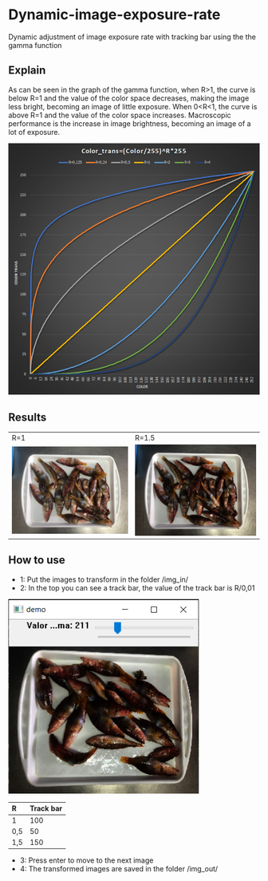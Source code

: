 # Dynamic-image-exposure-rate
Dynamic adjustment of image exposure rate with tracking bar using the the gamma function

## Explain

As can be seen in the graph of the gamma function, when R>1, the curve is below R=1 and the value of the color space decreases, making the image less bright, becoming an image of little exposure. When 0<R<1, the curve is above R=1 and the value of the color space increases. Macroscopic performance is the increase in image brightness, becoming an image of a lot of exposure.

<img src="source/grafico.png">

## Results 
<table>
  <tr>
    <td>R=1</td>
    <td>R=1.5</td>
  </tr>
  <tr>
    <td><img src="img_in/B1.jpg"></td>
    <td><img src="/img_out/B1.jpg"></td>
  </tr>
 </table>
 
 ## How to use
 - 1: Put the images to transform in the folder /img_in/
 - 2: In the top you can see a track bar, the value of the track bar is R/0,01
 
  <img src="source/img2.png">
 
 | R | Track bar     | 
| :-------- | :------- | 
| 1 | 100 |
| 0,5 | 50 |
| 1,5 | 150 |

- 3: Press enter to move to the next image
- 4: The transformed images are saved in the folder /img_out/


